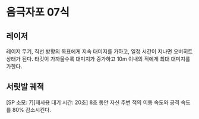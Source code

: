 # 음극자포 07식

## 레이저

레이저 무기, 직선 방향의 목표에게 지속 대미지를 가하고, 일정 시간이 지나면 오버히트 상태가 된다. 타깃이 가까울수록 대미지가 증가하고 10m 이내의 적에게 최대 대미지를 가한다.

## 서릿발 궤적

[SP 소모: 7][재사용 대기 시간: 20초] 8초 동안 자신 주변 적의 이동 속도와 공격 속도를 80% 감소시킨다.
